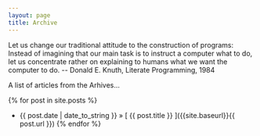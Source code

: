 ```yaml
---
layout: page
title: Archive
---
```


<p class="message">
 Let us change our traditional attitude to the construction of programs: Instead of imagining that our main task is to instruct a computer what to do, let us concentrate rather on explaining to humans what we want the computer to do. -- Donald E. Knuth, Literate Programming, 1984
</p>

A list of articles from the Arhives...

{% for post in site.posts %}
  * {{ post.date | date_to_string }} &raquo; [ {{ post.title }} ]({{site.baseurl}}{{ post.url }})
{% endfor %}

